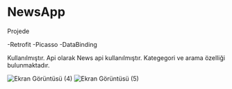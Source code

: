 # NewsApp
 
 Projede 
 
 -Retrofit
 -Picasso
 -DataBinding
 
 Kullanılmıştır.
 Api olarak News api kullanılmıştır.
 Kategegori ve arama özelliği bulunmaktadır.
 
 
![Ekran Görüntüsü (4)](https://user-images.githubusercontent.com/71428865/152322612-e5d7a8d0-8634-48cc-95cd-a989abeafd1f.png)
![Ekran Görüntüsü (5)](https://user-images.githubusercontent.com/71428865/152322625-de4836f3-dbad-4064-96eb-0145732776f2.png)
